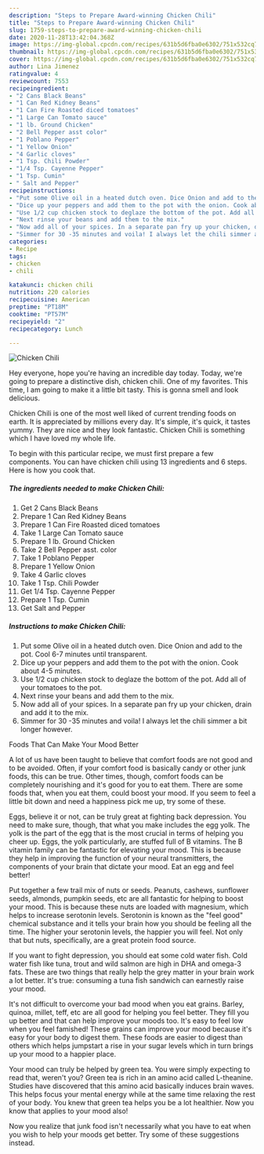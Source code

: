 ```yaml
---
description: "Steps to Prepare Award-winning Chicken Chili"
title: "Steps to Prepare Award-winning Chicken Chili"
slug: 1759-steps-to-prepare-award-winning-chicken-chili
date: 2020-11-28T13:42:04.368Z
image: https://img-global.cpcdn.com/recipes/631b5d6fba0e6302/751x532cq70/chicken-chili-recipe-main-photo.jpg
thumbnail: https://img-global.cpcdn.com/recipes/631b5d6fba0e6302/751x532cq70/chicken-chili-recipe-main-photo.jpg
cover: https://img-global.cpcdn.com/recipes/631b5d6fba0e6302/751x532cq70/chicken-chili-recipe-main-photo.jpg
author: Lina Jimenez
ratingvalue: 4
reviewcount: 7553
recipeingredient:
- "2 Cans Black Beans"
- "1 Can Red Kidney Beans"
- "1 Can Fire Roasted diced tomatoes"
- "1 Large Can Tomato sauce"
- "1 lb. Ground Chicken"
- "2 Bell Pepper asst color"
- "1 Poblano Pepper"
- "1 Yellow Onion"
- "4 Garlic cloves"
- "1 Tsp. Chili Powder"
- "1/4 Tsp. Cayenne Pepper"
- "1 Tsp. Cumin"
- " Salt and Pepper"
recipeinstructions:
- "Put some Olive oil in a heated dutch oven. Dice Onion and add to the pot. Cool 6-7 minutes until transparent."
- "Dice up your peppers and add them to the pot with the onion. Cook about 4-5 minutes."
- "Use 1/2 cup chicken stock to deglaze the bottom of the pot. Add all of your tomatoes to the pot."
- "Next rinse your beans and add them to the mix."
- "Now add all of your spices. In a separate pan fry up your chicken, drain and add it to the mix."
- "Simmer for 30 -35 minutes and voila! I always let the chili simmer a bit longer however."
categories:
- Recipe
tags:
- chicken
- chili

katakunci: chicken chili 
nutrition: 220 calories
recipecuisine: American
preptime: "PT18M"
cooktime: "PT57M"
recipeyield: "2"
recipecategory: Lunch

---
```



![Chicken Chili](https://img-global.cpcdn.com/recipes/631b5d6fba0e6302/751x532cq70/chicken-chili-recipe-main-photo.jpg)

Hey everyone, hope you're having an incredible day today. Today, we're going to prepare a distinctive dish, chicken chili. One of my favorites. This time, I am going to make it a little bit tasty. This is gonna smell and look delicious.



Chicken Chili is one of the most well liked of current trending foods on earth. It is appreciated by millions every day. It's simple, it's quick, it tastes yummy. They are nice and they look fantastic. Chicken Chili is something which I have loved my whole life.


To begin with this particular recipe, we must first prepare a few components. You can have chicken chili using 13 ingredients and 6 steps. Here is how you cook that.

<!--inarticleads1-->

##### The ingredients needed to make Chicken Chili:

1. Get 2 Cans Black Beans
1. Prepare 1 Can Red Kidney Beans
1. Prepare 1 Can Fire Roasted diced tomatoes
1. Take 1 Large Can Tomato sauce
1. Prepare 1 lb. Ground Chicken
1. Take 2 Bell Pepper asst. color
1. Take 1 Poblano Pepper
1. Prepare 1 Yellow Onion
1. Take 4 Garlic cloves
1. Take 1 Tsp. Chili Powder
1. Get 1/4 Tsp. Cayenne Pepper
1. Prepare 1 Tsp. Cumin
1. Get  Salt and Pepper




<!--inarticleads2-->

##### Instructions to make Chicken Chili:

1. Put some Olive oil in a heated dutch oven. Dice Onion and add to the pot. Cool 6-7 minutes until transparent.
1. Dice up your peppers and add them to the pot with the onion. Cook about 4-5 minutes.
1. Use 1/2 cup chicken stock to deglaze the bottom of the pot. Add all of your tomatoes to the pot.
1. Next rinse your beans and add them to the mix.
1. Now add all of your spices. In a separate pan fry up your chicken, drain and add it to the mix.
1. Simmer for 30 -35 minutes and voila! I always let the chili simmer a bit longer however.




Foods That Can Make Your Mood Better


A lot of us have been taught to believe that comfort foods are not good and to be avoided. Often, if your comfort food is basically candy or other junk foods, this can be true. Other times, though, comfort foods can be completely nourishing and it's good for you to eat them. There are some foods that, when you eat them, could boost your mood. If you seem to feel a little bit down and need a happiness pick me up, try some of these.

Eggs, believe it or not, can be truly great at fighting back depression. You need to make sure, though, that what you make includes the egg yolk. The yolk is the part of the egg that is the most crucial in terms of helping you cheer up. Eggs, the yolk particularly, are stuffed full of B vitamins. The B vitamin family can be fantastic for elevating your mood. This is because they help in improving the function of your neural transmitters, the components of your brain that dictate your mood. Eat an egg and feel better!

Put together a few trail mix of nuts or seeds. Peanuts, cashews, sunflower seeds, almonds, pumpkin seeds, etc are all fantastic for helping to boost your mood. This is because these nuts are loaded with magnesium, which helps to increase serotonin levels. Serotonin is known as the "feel good" chemical substance and it tells your brain how you should be feeling all the time. The higher your serotonin levels, the happier you will feel. Not only that but nuts, specifically, are a great protein food source.

If you want to fight depression, you should eat some cold water fish. Cold water fish like tuna, trout and wild salmon are high in DHA and omega-3 fats. These are two things that really help the grey matter in your brain work a lot better. It's true: consuming a tuna fish sandwich can earnestly raise your mood. 

It's not difficult to overcome your bad mood when you eat grains. Barley, quinoa, millet, teff, etc are all good for helping you feel better. They fill you up better and that can help improve your moods too. It's easy to feel low when you feel famished! These grains can improve your mood because it's easy for your body to digest them. These foods are easier to digest than others which helps jumpstart a rise in your sugar levels which in turn brings up your mood to a happier place.

Your mood can truly be helped by green tea. You were simply expecting to read that, weren't you? Green tea is rich in an amino acid called L-theanine. Studies have discovered that this amino acid basically induces brain waves. This helps focus your mental energy while at the same time relaxing the rest of your body. You knew that green tea helps you be a lot healthier. Now you know that applies to your mood also!

Now you realize that junk food isn't necessarily what you have to eat when you wish to help your moods get better. Try  some  of  these  suggestions  instead.

